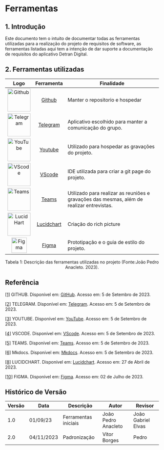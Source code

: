 # Ferramentas

## 1. Introdução

  Este documento tem o intuito de documentar todas as ferramentas utilizadas para a realização do projeto de requisitos de software, as ferramentas listadas aqui tem a intenção de dar suporte a documentação de requisitos do aplicativo Detran Digital.

## 2. Ferramentas utilizadas

|                                                                                 Logo                                                                                  |             Ferramenta              | Finalidade                                                                                |
| :-------------------------------------------------------------------------------------------------------------------------------------------------------------------: | :---------------------------------: | ----------------------------------------------------------------------------------------- |
|                             <img src="https://github.githubassets.com/images/modules/logos_page/GitHub-Mark.png" alt="Github" width=75px>                             |   <a id="a" href="#aa">Github</a>   | Manter o repositorio e hospedar                                                           |
| <img src="https://static.vecteezy.com/system/resources/previews/018/930/708/original/telegram-logo-telegram-icon-transparent-free-png.png" alt="Telegram" width=75px> |  <a id="b" href="#bb">Telegram</a>  | Aplicativo escolhido para manter a comunicação do grupo.                                  |
|            <img src="https://raw.githubusercontent.com/Requisitos-de-Software/2023.1-VLC/master/docs/img/icon/icon-youtube.png" alt="YouTube" width=75px>             |  <a id="c" href="#cc">Youtube</a>   | Utilizado para hospedar as gravações do projeto.                                          |
|             <img src="https://raw.githubusercontent.com/Requisitos-de-Software/2023.1-VLC/master/docs/img/icon/icon_vscode.png" alt="VScode" width=75px>              |   <a id="d" href="#dd">VScode</a>   | IDE utilizada para criar a git page do projeto.                                           |
|                                       <img src="https://cdn-icons-png.flaticon.com/512/906/906349.png" alt="Teams" width=75px>                                        |   <a id="e" href="#ee">Teams</a>    | Utilizado para realizar as reuniões e gravações das mesmas, além de realizar entrevistas. |
|           <img src="https://play-lh.googleusercontent.com/o4vT3StM8rw3Hn15GMtLjuTA6VUWt6jxDvV4d5ahKj9E9nGaLut06tM83NESuTBr-t0" alt="Lucid Hart" width=75px>           | <a id="h" href="#hh">Lucidchart</a> | Criação do rich picture                                                                   |
|                                      <img src="https://cdn-icons-png.flaticon.com/512/5968/5968705.png" alt="Figma" width=50px>                                       |   <a id="j" href="#jj">Figma</a>    | Prototipação e o guia de estilo do projeto.                                               |



<div align= "center">
<p>Tabela 1: Descrição das ferramentas utilizadas no projeto (Fonte:João Pedro Anacleto. 2023). </p>
</div>

## Referência

<a id="aa" href="#a">[1]</a> GITHUB. Disponível em: [GitHub](https://github.com). Acesso em: 5 de Setembro de 2023.

<a id="bb" href="#b">[2]</a> TELEGRAM. Disponível em: [Telegram](https://web.telegram.org). Acesso em: 5 de Setembro de 2023.

<a id="cc" href="#c">[3]</a> YOUTUBE. Disponível em: [YouTube](https://youtube.com). Acesso em: 5 de Setembro de 2023.

<a id="dd" href="#d">[4]</a> VSCODE. Disponível em: [VScode](https://code.visualstudio.com/). Acesso em: 5 de Setembro de 2023.

<a id="ee" href="#e">[5]</a> TEAMS. Disponível em: [Teams](https://www.microsoft.com/pt-br/microsoft-teams/log-in). Acesso em: 5 de Setembro de 2023.

<a id="ff" href="#f">[6]</a> Mkdocs. Disponível em: [Mkdocs](https://www.mkdocs.org/). Acesso em: 5 de Setembro de 2023.

<a id="hh" href="#h">[8]</a> LUCIDCHART. Disponível em: [Lucidchart](https://www.lucidchart.com/pages/pt). Acesso em: 27 de Abril de 2023.

<a id="jj" href="#j">[10]</a> FIGMA. Disponível em: [Figma](https://www.figma.com/). Acesso em: 02 de Julho de 2023.


## Histórico de Versão

| Versão | Data       | Descrição            | Autor               | Revisor            |
| ------ | ---------- | -------------------- | ------------------- | ------------------ |
| 1.0    | 01/09/23   | Ferramentas iniciais | João Pedro Anacleto | João Gabriel Elvas |
| 2.0    | 04/11/2023 | Padronização         | Vitor Borges        | Pedro              |
